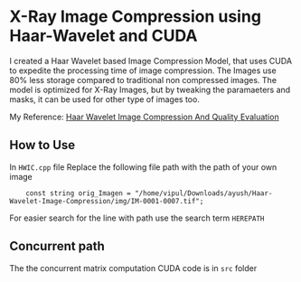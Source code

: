 # X-Ray Image  Compression using Haar-Wavelet and CUDA

I created a Haar Wavelet based Image Compression Model, that uses CUDA to expedite the processing time of image compression. The Images use 80% less storage compared to traditional non compressed images. The model is optimized for X-Ray Images, but by tweaking the paramaeters and masks, it can be used for other type of images too.


My Reference: [Haar Wavelet Image Compression And Quality Evaluation](https://arxiv.org/pdf/1010.4084.pdf)

## How to Use

In ```HWIC.cpp``` file Replace the following file path with the path of your own image
```
    const string orig_Imagen = "/home/vipul/Downloads/ayush/Haar-Wavelet-Image-Compression/img/IM-0001-0007.tif";
```
For easier search for the line with path use the search term ```HEREPATH``` 

## Concurrent path
The the concurrent matrix computation CUDA code is in ```src``` folder
